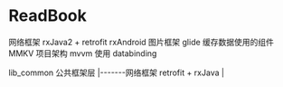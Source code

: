 # ReadBook
网络框架 rxJava2 + retrofit rxAndroid
图片框架 glide
缓存数据使用的组件 MMKV
项目架构 mvvm 使用 databinding

lib_common 公共框架层
   |-------网络框架 retrofit + rxJava
   |